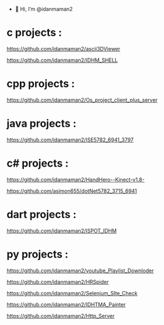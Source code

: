 - 👋 Hi, I’m @idanmaman2

<!---
idanmaman2/idanmaman2 is a ✨ special ✨ repository because its `README.md` (this file) appears on your GitHub profile.
You can click the Preview link to take a look at your changes.
--->

# c projects : 
  https://github.com/idanmaman2/ascii3DViewer
  
  https://github.com/idanmaman2/IDHM_SHELL

# cpp projects : 
  https://github.com/idanmaman2/Os_project_client_plus_server

# java projects : 
  https://github.com/idanmaman2/ISE5782_6941_3797

# c# projects : 
  https://github.com/idanmaman2/HandHero--Kinect-v1.8-
  
  https://github.com/asimon655/dotNet5782_3715_6941

# dart projects :
  https://github.com/idanmaman2/ISPOT_IDHM

# py projects : 
  https://github.com/idanmaman2/youtube_Playlist_Downloder
  
  https://github.com/idanmaman2/HRSpider
  
  https://github.com/idanmaman2/Selenium_SIte_Check
  
  https://github.com/idanmaman2/IDHTMA_Painter
  
  https://github.com/idanmaman2/Http_Server

